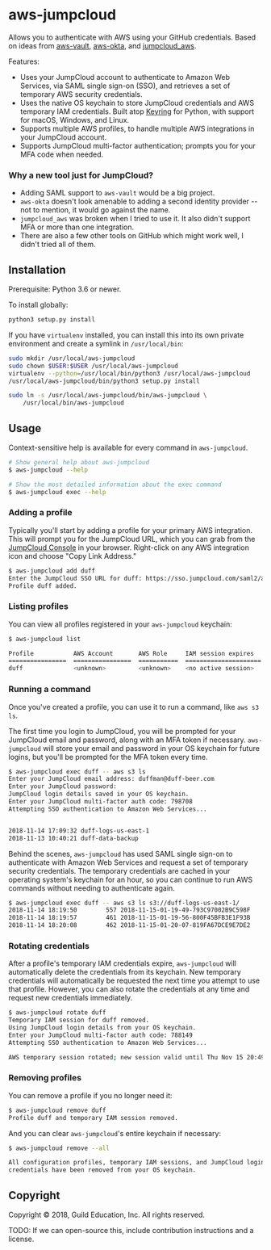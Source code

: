 # aws-jumpcloud

Allows you to authenticate with AWS using your GitHub credentials. Based on ideas from [aws-vault](https://github.com/99designs/aws-vault), [aws-okta](https://github.com/segmentio/aws-okta/), and [jumpcloud_aws](https://github.com/synaptic-cl/jumpcloud_aws).

Features:
* Uses your JumpCloud account to authenticate to Amazon Web Services, via SAML single sign-on (SSO), and retrieves a set of temporary AWS security credentials.
* Uses the native OS keychain to store JumpCloud credentials and AWS temporary IAM credentials. Built atop [Keyring](https://pypi.org/project/keyring/) for Python, with support for macOS, Windows, and Linux.
* Supports multiple AWS profiles, to handle multiple AWS integrations in your JumpCloud account.
* Supports JumpCloud multi-factor authentication; prompts you for your MFA code when needed.

### Why a new tool just for JumpCloud?

* Adding SAML support to `aws-vault` would be a big project.
* `aws-okta` doesn't look amenable to adding a second identity provider -- not to mention, it would go against the name.
* `jumpcloud_aws` was broken when I tried to use it. It also didn't support MFA or more than one integration.
* There are also a few other tools on GitHub which might work well, I didn't tried all of them.


## Installation

Prerequisite: Python 3.6 or newer.

To install globally:
```bash
python3 setup.py install
```

If you have `virtualenv` installed, you can install this into its own private environment and create a symlink in `/usr/local/bin`:
```bash
sudo mkdir /usr/local/aws-jumpcloud
sudo chown $USER:$USER /usr/local/aws-jumpcloud
virtualenv --python=/usr/local/bin/python3 /usr/local/aws-jumpcloud
/usr/local/aws-jumpcloud/bin/python3 setup.py install

sudo ln -s /usr/local/aws-jumpcloud/bin/aws-jumpcloud \
    /usr/local/bin/aws-jumpcloud
```


## Usage

Context-sensitive help is available for every command in `aws-jumpcloud`.

```bash
# Show general help about aws-jumpcloud
$ aws-jumpcloud --help

# Show the most detailed information about the exec command
$ aws-jumpcloud exec --help
```

### Adding a profile

Typically you'll start by adding a profile for your primary AWS integration. This will prompt you for the JumpCloud URL, which you can grab from the [JumpCloud Console](https://console.jumpcloud.com) in your browser. Right-click on any AWS integration icon and choose "Copy Link Address."

```bash
$ aws-jumpcloud add duff
Enter the JumpCloud SSO URL for duff: https://sso.jumpcloud.com/saml2/aws
Profile duff added.
```

### Listing profiles

You can view all profiles registered in your `aws-jumpcloud` keychain:

```bash
$ aws-jumpcloud list

Profile           AWS Account       AWS Role     IAM session expires    
================  ================  ===========  =====================
duff              <unknown>         <unknown>    <no active session>    
```

### Running a command

Once you've created a profile, you can use it to run a command, like `aws s3 ls`.

The first time you login to JumpCloud, you will be prompted for your JumpCloud email and password, along with an MFA token if necessary. `aws-jumpcloud` will store your email and password in your OS keychain for future logins, but you'll be prompted for the MFA token every time.

```bash
$ aws-jumpcloud exec duff -- aws s3 ls
Enter your JumpCloud email address: duffman@duff-beer.com
Enter your JumpCloud password: 
JumpCloud login details saved in your OS keychain.
Enter your JumpCloud multi-factor auth code: 798708
Attempting SSO authentication to Amazon Web Services...


2018-11-14 17:09:32 duff-logs-us-east-1
2018-11-13 10:40:21 duff-data-backup
```

Behind the scenes, `aws-jumpcloud` has used SAML single sign-on to authenticate with Amazon Web Services and request a set of temporary security credentials. The temporary credentials are cached in your operating system's keychain for an hour, so you can continue to run AWS commands without needing to authenticate again.

```bash
$ aws-jumpcloud exec duff -- aws s3 ls s3://duff-logs-us-east-1/
2018-11-14 18:19:50        557 2018-11-15-01-19-49-793C97002B9C598F
2018-11-14 18:19:57        461 2018-11-15-01-19-56-800F45BFB3E1F93B
2018-11-14 18:20:08        462 2018-11-15-01-20-07-819FA67DCE9E7DE2
```


### Rotating credentials

After a profile's temporary IAM credentials expire, `aws-jumpcloud` will automatically delete the credentials from its keychain. New temporary credentials will automatically be requested the next time you attempt to use that profile. However, you can also rotate the credentials at any time and request new credentials immediately.

```bash
$ aws-jumpcloud rotate duff
Temporary IAM session for duff removed.
Using JumpCloud login details from your OS keychain.
Enter your JumpCloud multi-factor auth code: 788149
Attempting SSO authentication to Amazon Web Services...

AWS temporary session rotated; new session valid until Thu Nov 15 20:49:38 2018 UTC.
```

### Removing profiles

You can remove a profile if you no longer need it:

```bash
$ aws-jumpcloud remove duff
Profile duff and temporary IAM session removed.
```

And you can clear `aws-jumpcloud`'s entire keychain if necessary:

```bash
$ aws-jumpcloud remove --all

All configuration profiles, temporary IAM sessions, and JumpCloud login
credentials have been removed from your OS keychain.
```


## Copyright

Copyright &copy; 2018, Guild Education, Inc. All rights reserved.

TODO: If we can open-source this, include contribution instructions and a license.
